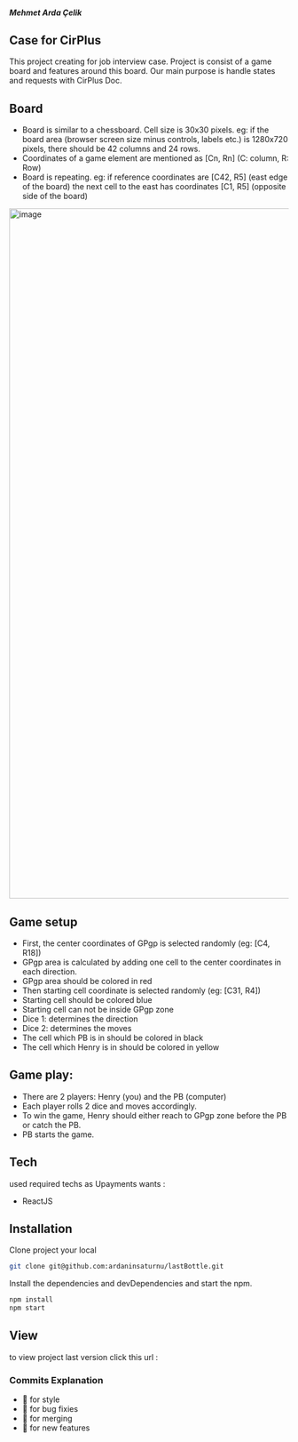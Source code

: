 ##### Mehmet Arda Çelik

## Case for CirPlus

This project creating for job interview case. Project is consist of a game board and features around this board. Our main purpose is handle states and requests with CirPlus Doc.

## Board

- Board is similar to a chessboard. Cell size is 30x30 pixels. eg: if the board area (browser screen size minus controls, labels etc.) is 1280x720
pixels, there should be 42 columns and 24 rows.
- Coordinates of a game element are mentioned as [Cn, Rn] (C: column, R: Row)
- Board is repeating. eg: if reference coordinates are [C42, R5] (east edge of the board) the next cell to the east has coordinates [C1, R5]
(opposite side of the board)

<img width="1242" alt="image" src="https://user-images.githubusercontent.com/46358038/222630660-3a48125b-7bbe-4afb-81e0-2f990576d561.png">

## Game setup

- First, the center coordinates of GPgp is selected randomly (eg: [C4, R18])
- GPgp area is calculated by adding one cell to the center coordinates in each direction.
- GPgp area should be colored in red
- Then starting cell coordinate is selected randomly (eg: [C31, R4])
- Starting cell should be colored blue
- Starting cell can not be inside GPgp zone
- Dice 1: determines the direction
- Dice 2: determines the moves
- The cell which PB is in should be colored in black
- The cell which Henry is in should be colored in yellow

## Game play:
- There are 2 players: Henry (you) and the PB (computer)
- Each player rolls 2 dice and moves accordingly.
- To win the game, Henry should either reach to GPgp zone before the PB or catch the PB.
- PB starts the game.

## Tech

used required techs as Upayments wants :

- ReactJS

## Installation

Clone project your local

```sh
git clone git@github.com:ardaninsaturnu/lastBottle.git
```

Install the dependencies and devDependencies and start the npm.

```sh
npm install
npm start
```

## View

to view project last version click this
url : 

### Commits Explanation

- :rainbow:  for style
- :microbe:  for bug fixies
- :dna:  for merging
- :fairy:  for new features
